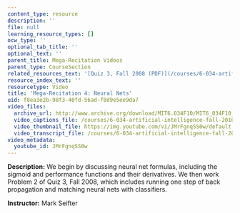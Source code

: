```yaml
---
content_type: resource
description: ''
file: null
learning_resource_types: []
ocw_type: ''
optional_tab_title: ''
optional_text: ''
parent_title: Mega-Recitation Videos
parent_type: CourseSection
related_resources_text: '[Quiz 3, Fall 2008 (PDF)](/courses/6-034-artificial-intelligence-fall-2010/resources/mit6_034f10_quiz3_2008)'
resource_index_text: ''
resourcetype: Video
title: 'Mega-Recitation 4: Neural Nets'
uid: f8ea3e2b-98f3-40fd-56ad-f8d9e5ee9da7
video_files:
  archive_url: http://www.archive.org/download/MIT6.034F10/MIT6_034F10_rec04_300k.mp4
  video_captions_file: /courses/6-034-artificial-intelligence-fall-2010/46be4ffdec3f58e5943a07dcbf69e259_JMrFgnqSS0w.vtt
  video_thumbnail_file: https://img.youtube.com/vi/JMrFgnqSS0w/default.jpg
  video_transcript_file: /courses/6-034-artificial-intelligence-fall-2010/ccacf3638d0ee2595a45d5f1fd407596_JMrFgnqSS0w.pdf
video_metadata:
  youtube_id: JMrFgnqSS0w
---
```


**Description:** We begin by discussing neural net formulas, including the sigmoid and performance functions and their derivatives. We then work Problem 2 of Quiz 3, Fall 2008, which includes running one step of back propagation and matching neural nets with classifiers.

**Instructor:** Mark Seifter